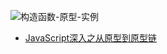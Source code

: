 ![构造函数-原型-实例](https://camo.githubusercontent.com/08a50fb0cf1cfdbae849f0827ecc5761899805c2ca7b0232264b622d4f1c04bb/68747470733a2f2f63646e2e6a7364656c6976722e6e65742f67682f6d717971696e6766656e672f426c6f672f496d616765732f70726f746f74797065352e706e67)

* [JavaScript深入之从原型到原型链](https://github.com/mqyqingfeng/Blog/issues/2)